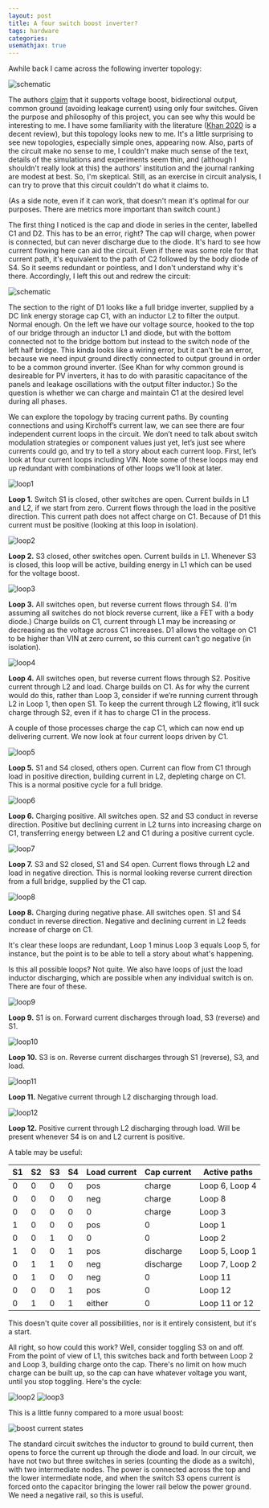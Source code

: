 ```yaml
---
layout: post
title: A four switch boost inverter?
tags: hardware
categories: 
usemathjax: true
---
```


Awhile back I came across the following inverter topology:

![schematic](/assets/w21/w21-orig.png)

The authors [claim](https://www.mdpi.com/2079-9292/10/14/1716) that it supports voltage boost, bidirectional output, common ground (avoiding leakage current) using only four switches. Given the purpose and philosophy of this project, you can see why this would be interesting to me. I have some familiarity with the literature ([Khan 2020](https://ieeexplore.ieee.org/abstract/document/8684241) is a decent review), but this topology looks new to me. It's a little surprising to see new topologies, especially simple ones, appearing now. Also, parts of the circuit make no sense to me, I couldn't make much sense of the text, details of the simulations and experiments seem thin, and (although I shouldn't really look at this) the authors' institution and the journal ranking are modest at best. So, I'm skeptical. Still, as an exercise in circuit analysis, I can try to prove that this circuit couldn't do what it claims to.

(As a side note, even if it can work, that doesn't mean it's optimal for our purposes. There are metrics more important than switch count.)

The first thing I noticed is the cap and diode in series in the center, labelled C1 and D2. This has to be an error, right? The cap will charge, when power is connected, but can never discharge due to the diode. It's hard to see how current flowing here can aid the circuit. Even if there was some role for that current path, it's equivalent to the path of C2 followed by the body diode of S4. So it seems redundant or pointless, and I don't understand why it's there. Accordingly, I left this out and redrew the circuit:

![schematic](/assets/w21/w21.png)

The section to the right of D1 looks like a full bridge inverter, supplied by a DC link energy storage cap C1, with an inductor L2 to filter the output. Normal enough. On the left we have our voltage source, hooked to the top of our bridge through an inductor L1 and diode, but with the bottom connected not to the bridge bottom but instead to the switch node of the left half bridge. This kinda looks like a wiring error, but it can't be an error, because we need input ground directly connected to output ground in order to be a common ground inverter. (See Khan for why common ground is desireable for PV inverters, it has to do with parasitic capacitance of the panels and leakage oscillations with the output filter inductor.) So the question is whether we can charge and maintain C1 at the desired level during all phases.

We can explore the topology by tracing current paths. By counting connections and using Kirchoff’s current law, we can see there are four independent current loops in the circuit. We don’t need to talk about switch modulation strategies or component values just yet, let’s just see where currents could go, and try to tell a story about each current loop. First, let’s look at four current loops including VIN. Note some of these loops may end up redundant with combinations of other loops we’ll look at later. 

![loop1](/assets/w21/w21loop1.png)

**Loop 1.** Switch S1 is closed, other switches are open. Current builds in L1 and L2, if we start from zero. Current flows through the load in the positive direction. This current path does not affect charge on C1. Because of D1 this current must be positive (looking at this loop in isolation).

![loop2](/assets/w21/w21loop2.png)

**Loop 2.** S3 closed, other switches open. Current builds in L1. Whenever S3 is closed, this loop will be active, building energy in L1 which can be used for the voltage boost.

![loop3](/assets/w21/w21loop3.png)

**Loop 3.** All switches open, but reverse current flows through S4. (I'm assuming all switches do not block reverse current, like a FET with a body diode.) Charge builds on C1, current through L1 may be increasing or decreasing as the voltage across C1 increases. D1 allows the voltage on C1 to be higher than VIN at zero current, so this current can’t go negative (in isolation).

![loop4](/assets/w21/w21loop4.png)

**Loop 4.** All switches open, but reverse current flows through S2. Positive current through L2 and load.  Charge builds on C1. As for why the current would do this, rather than Loop 3, consider if we’re running current through L2 in Loop 1, then open S1. To keep the current through L2 flowing, it’ll suck charge through S2, even if it has to charge C1 in the process.

A couple of those processes charge the cap C1, which can now end up delivering current. We now look at four current loops driven by C1.

![loop5](/assets/w21/w21loop5.png)

**Loop 5.** S1 and S4 closed, others open. Current can flow from C1 through load in positive direction, building current in L2, depleting charge on C1. This is a normal positive cycle for a full bridge.

![loop6](/assets/w21/w21loop6.png)

**Loop 6.** Charging positive. All switches open. S2 and S3 conduct in reverse direction. Positive but declining current in L2 turns into increasing charge on C1, transferring energy between L2 and C1 during a positive current cycle.

![loop7](/assets/w21/w21loop7.png)

**Loop 7.** S3 and S2 closed, S1 and S4 open. Current flows through L2 and load in negative direction. This is normal looking reverse current direction from a full bridge, supplied by the C1 cap. 

![loop8](/assets/w21/w21loop8.png)

**Loop 8.** Charging during negative phase. All switches open. S1 and S4 conduct in reverse direction. Negative and declining current in L2 feeds increase of charge on C1.

It's clear these loops are redundant, Loop 1 minus Loop 3 equals Loop 5, for instance, but the point is to be able to tell a story about what's happening.

Is this all possible loops? Not quite. We also have loops of just the load inductor discharging, which are possible when any individual switch is on. There are four of these.

![loop9](/assets/w21/w21loop9.png)

**Loop 9.** S1 is on. Forward current discharges through load, S3 (reverse) and S1.

![loop10](/assets/w21/w21loop10.png)

**Loop 10.** S3 is on. Reverse current discharges through S1 (reverse), S3, and load.

![loop11](/assets/w21/w21loop11.png)

**Loop 11.** Negative current through L2 discharging through load. 

![loop12](/assets/w21/w21loop12.png)

**Loop 12.** Positive current through L2 discharging through load. Will be present whenever S4 is on and L2 current is positive.

A table may be useful:

| S1 | S2 | S3 | S4 | Load current | Cap current | Active paths   |
|----|----|----|----|--------------|-------------|----------------|
| 0  | 0  | 0  | 0  | pos          |  charge     | Loop 6, Loop 4 |
| 0  | 0  | 0  | 0  | neg          |  charge     | Loop 8         |
| 0  | 0  | 0  | 0  | 0            |  charge     | Loop 3         |
| 1  | 0  | 0  | 0  | pos          |  0          | Loop 1         |
| 0  | 0  | 1  | 0  | 0            |  0          | Loop 2         |
| 1  | 0  | 0  | 1  | pos          |  discharge  | Loop 5, Loop 1 |
| 0  | 1  | 1  | 0  | neg          |  discharge  | Loop 7, Loop 2 |
| 0  | 1  | 0  | 0  | neg          |  0          | Loop 11        |
| 0  | 0  | 0  | 1  | pos          |  0          | Loop 12        |
| 0  | 1  | 0  | 1  | either       |  0          | Loop 11 or 12  |

This doesn't quite cover all possibilities, nor is it entirely consistent, but it's a start.

All right, so how could this work? Well, consider toggling S3 on and off. From the point of view of L1, this switches back and forth between Loop 2 and Loop 3, building charge onto the cap. There's no limit on how much charge can be built up, so the cap can have whatever voltage you want, until you stop toggling. Here's the cycle:

![loop2](/assets/w21/w21loop2.png)
![loop3](/assets/w21/w21loop3.png)

This is a little funny compared to a more usual boost:

![boost current states](/assets/boost_states.png)

The standard circuit switches the inductor to ground to build current, then opens to force the current up through the diode and load. In our circuit, we have not two but three switches in series (counting the diode as a switch), with two intermediate nodes. The power is connected across the top and the lower intermediate node, and when the switch S3 opens current is forced onto the capacitor bringing the lower rail below the power ground. We need a negative rail, so this is useful. 




